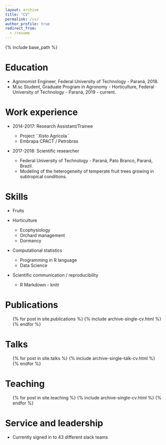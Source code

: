 ```yaml
---
layout: archive
title: "CV"
permalink: /cv/
author_profile: true
redirect_from:
  - /resume
---
```


{% include base_path %}

Education
======
* Agronomist Engineer, Federal University of Technology - Paraná, 2018.
* M.sc Student, Graduate Program in Agronomy - Horticulture, Federal University of Technology - Paraná, 2019 - current.

Work experience
======
* 2014-2017: Research Assistant/Trainee
  * Project ¨Xisto Agrícola¨
  * Embrapa CPACT / Petrobras

* 2017-2018: Scientific researcher
  * Federal University of Technology - Paraná, Pato Branco, Paraná, Brazil.
  * Modeling of the heterogeneity of temperate fruit trees growing in subtropical conditions.
  
Skills
======
* Fruits
* Horticulture
  * Ecophysiology
  * Orchard management
  * Dormancy
  
* Computational statistics
  * Programming in R language
  * Data Science
  
* Scientific communication / reproducibility
  * R Markdown - knitr
  
Publications
======
  <ul>{% for post in site.publications %}
    {% include archive-single-cv.html %}
  {% endfor %}</ul>
  
Talks
======
  <ul>{% for post in site.talks %}
    {% include archive-single-talk-cv.html %}
  {% endfor %}</ul>
  
Teaching
======
  <ul>{% for post in site.teaching %}
    {% include archive-single-cv.html %}
  {% endfor %}</ul>
  
Service and leadership
======
* Currently signed in to 43 different slack teams
